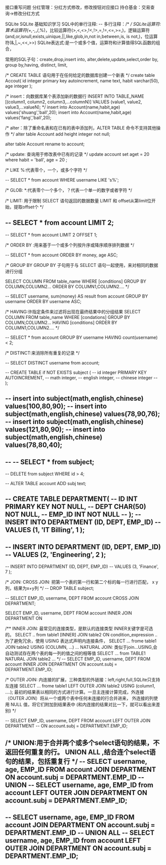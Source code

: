 接口重写问题
分红管理：分红方式修改，修改按钮对应接口
持仓基金：交易查询->修改分红方式






SQLite
SQLite 基础知识学习
SQL中的单行注释: -- 多行注释：/*  */
SQLite运算符:
算术运算符(+,-,*,/,%)，比较运算符(>,<,<>,!<,!>,=,!=,<=,>=,)，逻辑运算符(and,or,isnull,exists,uinique,||,like,glob,in,not in,between,is, is not,)，位运算符(&,|,~,<<,>>)
SQLite表达式:是一个或多个值，运算符和计算值得SQL函数的组合，

常用的SQL子句：create,drop,insert into, alter,delete,update,select,order by, group by,having, distinct, limit,

/*
CREATE TABLE 语句用于在任何给定的数据库创建一个新表
*/
create table Accout(
id integer primary key autoincrement,
name text,
habit varchar(50),
age integer
);

/*
insert：向数据库某个表添加新的数据行
INSERT INTO TABLE_NAME [(column1, column2, column3,...columnN)]
VALUES (value1, value2, value3,...valueN);
*/
insert into Account(name,habit,age) values('shuang','ball',20);
insert into Account(name,habit,age) values('fang','ball',20);

/*
alter：除了重命名表和在已有的表中添加列，ALTER TABLE 命令不支持其他操作
*/
alter table Account add height integer not null;

alter table Account rename to account;

/*
update: 查询用于修改表中已有的记录
*/
update account set aget = 20 where habit = 'ball', age = 20 ;

/*
LIKE %:代表零个，一个，或多个字符
*/

-- SELECT * from account WHERE username LIKE 's%';

/*
GLOB: *:代表零个一个多个，？代表一个单一的数字或者字符
*/


/*
LIMIT: 用于限制 SELECT 语句返回的数据数量
LIMIT 和 offset从第limit位开始，提取offset个
*/

-- SELECT * from account  LIMIT 2;
--
-- SELECT * from account LIMIT 2 OFFSET 1;

/*
ORDER BY :用来基于一个或多个列按升序或降序顺序排列数据
*/


-- SELECT * from account ORDER BY money, age ASC;


/*
GROUP BY GROUP BY 子句用于与 SELECT 语句一起使用，来对相同的数据进行分组

SELECT COLUMN
FROM table_name
WHERE [conditions]
GROUP BY COLUMN,COLUMN2...
ORDER BY COLUMN1,COLUMN2....
*/

-- SELECT username, sum(money) AS result from account GROUP BY username ORDER BY username ASC;

/*
HAVING:许指定条件来过滤将出现在最终结果中的分组结果
SELECT COLUMN
FROM table_name
WHERE [condations]
GROUP BY COLUMN,COLUMN2...
HAVING [conditions]
ORDER BY COLUMN1,COLUMN2....
*/


-- SELECT * from account GROUP BY username HAVING count(username) < 2;

/*
DISTINCT:来消除所有重复的记录
*/

-- SELECT DISTINCT username  from account;

-- CREATE TABLE if NOT EXISTS subject (
--     id integer PRIMARY KEY AUTOINCREMENT,
--     math integer,
--     english integer,
--     chinese integer
-- );

-- insert into subject(math,english,chinese) values(100,80,90);
-- insert into subject(math,english,chinese) values(78,90,76);
-- insert into subject(math,english,chinese) values(121,80,90);
-- insert into subject(math,english,chinese) values(78,80,40);
--
--
-- SELECT * from subject;
--
-- DELETE from subject WHERE id > 4;

-- ALTER TABLE account ADD subj text;

-- CREATE TABLE DEPARTMENT(
--    ID INT PRIMARY KEY      NOT NULL,
--    DEPT           CHAR(50) NOT NULL,
--    EMP_ID         INT      NOT NULL
-- );
-- INSERT INTO DEPARTMENT (ID, DEPT, EMP_ID)
-- VALUES (1, 'IT Billing', 1 );
--
-- INSERT INTO DEPARTMENT (ID, DEPT, EMP_ID)
-- VALUES (2, 'Engineering', 2 );
--
-- INSERT INTO DEPARTMENT (ID, DEPT, EMP_ID)
-- VALUES (3, 'Finance', 7 );

/*
JOIN: CROSS JOIN: 把第一个表的第一行和第二个标的每一行进行匹配， x y 列，结果为x+y列
*/
-- DROP TABLE subject;

-- SELECT EMP_ID, username, DEPT FROM account CROSS JOIN DEPARTMENT;

SELECT EMP_ID, username, DEPT FROM account INNER JOIN DEPARTMENT ON


/**
INNER JOIN: 最常见的连接类型，是默认的连接类型 INNER关键字是可选的。
SELECT .. from table1 [INNER] JOIN table2 ON condition_expression ..
为了避免冗余，使用 USING 表达式声明内连接条件，
SELECT ... frome table1 JOIN table2 USING (COLUMN, ...) ...
NATURAL JOIN: 类似于join...USING,会自动测试存在两个表的每一列的值之间的相等值
SELECT ... from TABLE1 NATURAL JOIN table2 ...
*/
-- SELECT EMP_ID, username, DEPT FROM account INNER JOIN DEPARTMENT ON account.subj = DEPARTMENT.EMP_ID;


/*
OUTER JOIN: 内连接的扩展，三种类型的外链接：left,right,full,SQLite只支持左连接
SELECT ... frome table1 LEFT OUTER JOIN table2 USING (column1, ....);
最初的结果表以相同的方式进行计算。一旦主连接计算完成，外连接（OUTER JOIN）将从一个或两个表中任何未连接的行合并进来，
外连接的列使用 NULL 值，将它们附加到结果表中 (和内连接的结果对比一下，就可以看出来差别)
*/

-- SELECT EMP_ID, username, DEPT FROM account LEFT OUTER JOIN DEPARTMENT
--         ON account.subj = DEPARTMENT.EMP_ID;

/*
UNION:用于合并两个或多个select语句的结果，不返回任何重复的行。
UNION ALL ,结合连个select语句的结果，包括重复行
*/
-- SELECT username, age, EMP_ID FROM account JOIN DEPARTMENT ON account.subj = DEPARTMENT.EMP_ID
-- UNION
-- SELECT username, age, EMP_ID from account LEFT OUTER JOIN DEPARTMENT ON account.subj = DEPARTMENT.EMP_ID;
--
-- SELECT username, age, EMP_ID FROM account JOIN DEPARTMENT ON account.subj = DEPARTMENT.EMP_ID
-- UNION ALL
-- SELECT username, age, EMP_ID from account LEFT OUTER JOIN DEPARTMENT ON account.subj = DEPARTMENT.EMP_ID;
-- 

